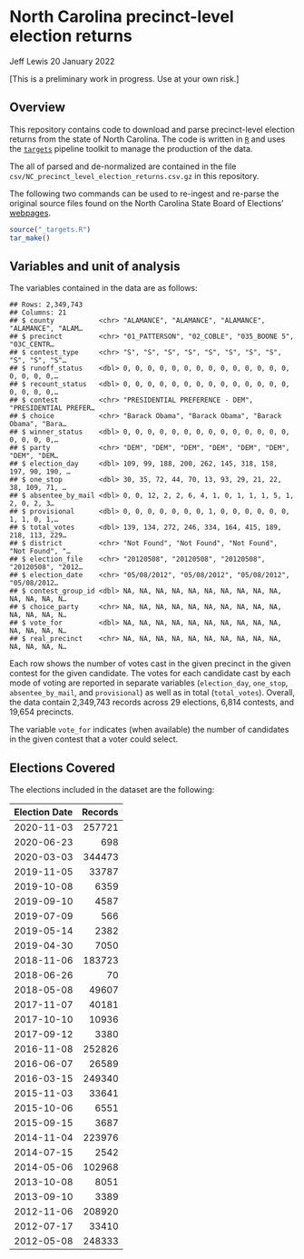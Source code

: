 North Carolina precinct-level election returns
================
Jeff Lewis
20 January 2022

\[This is a preliminary work in progress. Use at your own risk.\]

## Overview

This repository contains code to download and parse precinct-level
election returns from the state of North Carolina. The code is written
in [`R`](https://www.r-project.org/) and uses the
[`targets`](https://books.ropensci.org/targets/) pipeline toolkit to
manage the production of the data.

The all of parsed and de-normalized are contained in the file
`csv/NC_precinct_level_election_returns.csv.gz` in this repository.

The following two commands can be used to re-ingest and re-parse the
original source files found on the North Carolina State Board of
Elections’
[webpages](https://www.ncsbe.gov/results-data/election-results/historical-election-results-data).

``` r
source("_targets.R")
tar_make()
```

## Variables and unit of analysis

The variables contained in the data are as follows:

    ## Rows: 2,349,743
    ## Columns: 21
    ## $ county           <chr> "ALAMANCE", "ALAMANCE", "ALAMANCE", "ALAMANCE", "ALAM…
    ## $ precinct         <chr> "01_PATTERSON", "02_COBLE", "035_BOONE 5", "03C_CENTR…
    ## $ contest_type     <chr> "S", "S", "S", "S", "S", "S", "S", "S", "S", "S", "S"…
    ## $ runoff_status    <dbl> 0, 0, 0, 0, 0, 0, 0, 0, 0, 0, 0, 0, 0, 0, 0, 0, 0, 0,…
    ## $ recount_status   <dbl> 0, 0, 0, 0, 0, 0, 0, 0, 0, 0, 0, 0, 0, 0, 0, 0, 0, 0,…
    ## $ contest          <chr> "PRESIDENTIAL PREFERENCE - DEM", "PRESIDENTIAL PREFER…
    ## $ choice           <chr> "Barack Obama", "Barack Obama", "Barack Obama", "Bara…
    ## $ winner_status    <dbl> 0, 0, 0, 0, 0, 0, 0, 0, 0, 0, 0, 0, 0, 0, 0, 0, 0, 0,…
    ## $ party            <chr> "DEM", "DEM", "DEM", "DEM", "DEM", "DEM", "DEM", "DEM…
    ## $ election_day     <dbl> 109, 99, 188, 200, 262, 145, 318, 158, 197, 90, 190, …
    ## $ one_stop         <dbl> 30, 35, 72, 44, 70, 13, 93, 29, 21, 22, 38, 109, 71, …
    ## $ absentee_by_mail <dbl> 0, 0, 12, 2, 2, 6, 4, 1, 0, 1, 1, 1, 5, 1, 2, 0, 2, 3…
    ## $ provisional      <dbl> 0, 0, 0, 0, 0, 0, 0, 1, 0, 0, 0, 0, 0, 0, 1, 1, 0, 1,…
    ## $ total_votes      <dbl> 139, 134, 272, 246, 334, 164, 415, 189, 218, 113, 229…
    ## $ district         <chr> "Not Found", "Not Found", "Not Found", "Not Found", "…
    ## $ election_file    <chr> "20120508", "20120508", "20120508", "20120508", "2012…
    ## $ election_date    <chr> "05/08/2012", "05/08/2012", "05/08/2012", "05/08/2012…
    ## $ contest_group_id <dbl> NA, NA, NA, NA, NA, NA, NA, NA, NA, NA, NA, NA, NA, N…
    ## $ choice_party     <chr> NA, NA, NA, NA, NA, NA, NA, NA, NA, NA, NA, NA, NA, N…
    ## $ vote_for         <dbl> NA, NA, NA, NA, NA, NA, NA, NA, NA, NA, NA, NA, NA, N…
    ## $ real_precinct    <chr> NA, NA, NA, NA, NA, NA, NA, NA, NA, NA, NA, NA, NA, N…

Each row shows the number of votes cast in the given precinct in the
given contest for the given candidate. The votes for each candidate cast
by each mode of voting are reported in separate variables
(`election_day`, `one_stop`, `absentee_by_mail`, and `provisional`) as
well as in total (`total_votes`). Overall, the data contain 2,349,743
records across 29 elections, 6,814 contests, and 19,654 precincts.

The variable `vote_for` indicates (when available) the number of
candidates in the given contest that a voter could select.

## Elections Covered

The elections included in the dataset are the following:

| Election Date | Records |
|:--------------|--------:|
| 2020-11-03    |  257721 |
| 2020-06-23    |     698 |
| 2020-03-03    |  344473 |
| 2019-11-05    |   33787 |
| 2019-10-08    |    6359 |
| 2019-09-10    |    4587 |
| 2019-07-09    |     566 |
| 2019-05-14    |    2382 |
| 2019-04-30    |    7050 |
| 2018-11-06    |  183723 |
| 2018-06-26    |      70 |
| 2018-05-08    |   49607 |
| 2017-11-07    |   40181 |
| 2017-10-10    |   10936 |
| 2017-09-12    |    3380 |
| 2016-11-08    |  252826 |
| 2016-06-07    |   26589 |
| 2016-03-15    |  249340 |
| 2015-11-03    |   33641 |
| 2015-10-06    |    6551 |
| 2015-09-15    |    3687 |
| 2014-11-04    |  223976 |
| 2014-07-15    |    2542 |
| 2014-05-06    |  102968 |
| 2013-10-08    |    8051 |
| 2013-09-10    |    3389 |
| 2012-11-06    |  208920 |
| 2012-07-17    |   33410 |
| 2012-05-08    |  248333 |
